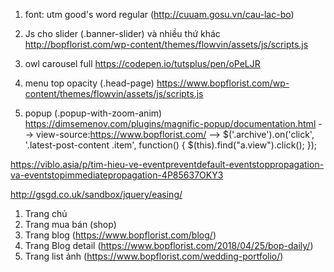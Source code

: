 1. font: utm good's word regular (http://cuuam.gosu.vn/cau-lac-bo)

2. Js cho slider (.banner-slider) và nhiều thứ khác http://bopflorist.com/wp-content/themes/flowvin/assets/js/scripts.js

3. owl carousel full https://codepen.io/tutsplus/pen/oPeLJR

4. menu top opacity (.head-page) https://www.bopflorist.com/wp-content/themes/flowvin/assets/js/scripts.js

5. popup (.popup-with-zoom-anim)  https://dimsemenov.com/plugins/magnific-popup/documentation.html
  --> view-source:https://www.bopflorist.com/
  --> $('.archive').on('click', '.latest-post-content .item', function() {
			$(this).find("a.view").click();
		});

https://viblo.asia/p/tim-hieu-ve-eventpreventdefault-eventstoppropagation-va-eventstopimmediatepropagation-4P85637OKY3

http://gsgd.co.uk/sandbox/jquery/easing/

1. Trang chủ
2. Trang mua bán (shop)
3. Trang blog  (https://www.bopflorist.com/blog/)
4. Trang Blog detail (https://www.bopflorist.com/2018/04/25/bop-daily/)
5. Trang list ảnh  (https://www.bopflorist.com/wedding-portfolio/)